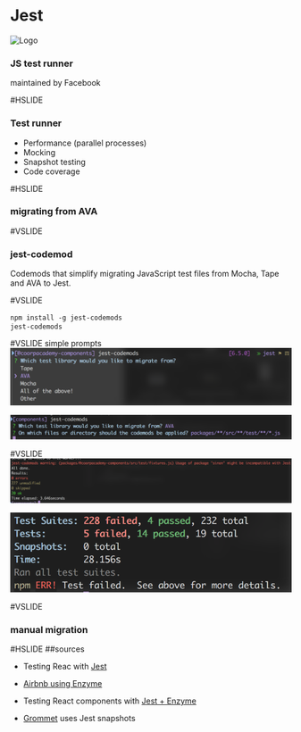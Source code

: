 # Jest
![Logo](https://cdn.auth0.com/blog/testing-react-with-jest/logo.png)

### JS test runner
maintained by Facebook <!-- .element: class="fragment" -->

#HSLIDE
### Test runner

- Performance (parallel processes)<!-- .element: class="fragment" -->
- Mocking <!-- .element: class="fragment" -->
- Snapshot testing <!-- .element: class="fragment" -->
- Code coverage <!-- .element: class="fragment" -->

#HSLIDE
### migrating from AVA

#VSLIDE
### jest-codemod
Codemods that simplify migrating JavaScript test files from Mocha, Tape and AVA to Jest.

#VSLIDE
```
npm install -g jest-codemods
jest-codemods
```

#VSLIDE
simple prompts
![packages](assets/codemod-1.png) <!-- .element: class="fragment" -->

![packages](assets/codemod-2.png) <!-- .element: class="fragment" -->

#VSLIDE
![packages](assets/codemod-info.png)

![packages](assets/results-1-after-codemod.png)<!-- .element: class="fragment" -->

#VSLIDE
### manual migration

#HSLIDE
##sources

- Testing Reac with [Jest](https://auth0.com/blog/testing-react-applications-with-jest/?utm_source=echojs&utm_medium=sc&utm_campaign=testing_react_jest)

- [Airbnb using Enzyme](https://medium.com/airbnb-engineering/enzyme-javascript-testing-utilities-for-react-a417e5e5090f#.e8xj686ds)

- Testing React components with [Jest + Enzyme](https://hackernoon.com/testing-react-components-with-jest-and-enzyme-41d592c174f#.q489aotk8)

- [Grommet](https://blog.grommet.io/post/2016/09/01/how-we-landed-on-jest-snapshot-testing-for-javascript) uses Jest snapshots
